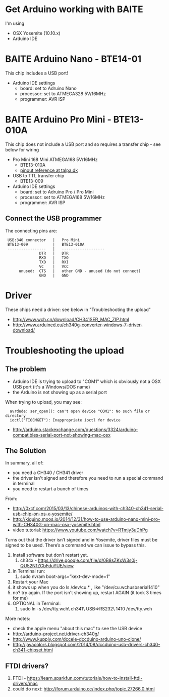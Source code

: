 Get Arduino working with BAITE 
==============================

I'm using
- OSX Yosemite (10.10.x)
- Arduino IDE

BAITE Arduino Nano - BTE14-01
=============================

This chip includes a USB port!

- Arduino IDE settings
     - board: set to Adruino Nano
     - processor: set to ATMEGA328 5V/16MHz
     - programmer: AVR ISP

BAITE Arduino Pro Mini - BTE13-010A
===================================

This chip does not include a USB port and so requires a transfer chip - see below for wiring

- Pro Mini 168 Mini ATMEGA168 5V/16MHz
     - BTE13-010A
     - [pinout reference at talpa.dk](http://talpa.dk/?id=2&url=Electronics/BTE13-010/index.html)
- USB to TTL transfer chip
     - BTE13-009
- Arduino IDE settings
     - board: set to Adruino Pro / Pro Mini
     - processor: set to ATMEGA168 5V/16MHz
     - programmer: AVR ISP


Connect the USB programmer
--------------------------

The connecting pins are:

     USB:340 connector   |   Pro Mini
     BTE13-009           |   BTE13-010A
     -----------------   |   -------------------
                   DTR   |   DTR
                   RXD   |   TXO
                   TXD   |   RXI
                   VC    |   VCC
          unused:  CTS   |   other GND - unused (do not connect)
                   GND   |   GND


Driver
======

These chips need a driver: see below in "Troubleshooting the upload"
- http://www.wch.cn/download/CH341SER_MAC_ZIP.html
- http://www.arduined.eu/ch340g-converter-windows-7-driver-download/


Troubleshooting the upload
==========================

The problem
-----------

- Arduino IDE is trying to upload to "COM1" which is obviously not a OSX USB port (it's a Windows/DOS name)
- the Arduino is not showing up as a serial port

When trying to upload, you may see:

      avrdude: ser_open(): can't open device "COM1": No such file or directory
      ioctl("TIOCMGET"): Inappropriate ioctl for device

- http://arduino.stackexchange.com/questions/3324/arduino-compatibles-serial-port-not-showing-mac-osx

The Solution
------------

In summary, all of:
- you need a CH340 / CH341 driver 
- the driver isn't signed and therefore you need to run a special command in terminal
- you need to restart a bunch of times

From:
- http://0xcf.com/2015/03/13/chinese-arduinos-with-ch340-ch341-serial-usb-chip-on-os-x-yosemite/
- http://kiguino.moos.io/2014/12/31/how-to-use-arduino-nano-mini-pro-with-CH340G-on-mac-osx-yosemite.html
- video tutorial: https://www.youtube.com/watch?v=RTmjy3uDhPg

Turns out that the driver isn’t signed and in Yosemite, driver files must be signed to be used. There’s a command we can issue to bypass this.


1. Install software but don’t restart yet.
     1. ch34x - https://drive.google.com/file/d/0B8sZKxW3s0j-QU52N1ZCbFduYUE/view
1. in Terminal run:
     1. sudo nvram boot-args=”kext-dev-mode=1″
1. Restart your Mac
1. it shows up when you do ls /dev/cu.* , like "/dev/cu.wchusbserial1410"
1. no? try again.  If the port isn't showing up, restart AGAIN (it took 3 times for me)
1. OPTIONAL in Terminal:
     1. sudo ln -s /dev/tty.wch\ ch341\ USB\=\>RS232\ 1410 /dev/tty.wch


More notes:

- check the apple menu "about this mac" to see the USB device
- http://arduino-project.net/driver-ch340g/
- http://www.kupply.com/dccele-dccduino-arduino-uno-clone/
- http://javacolors.blogspot.com/2014/08/dccduino-usb-drivers-ch340-ch341-chipset.html


FTDI drivers?
-------------

1. FTDI  - https://learn.sparkfun.com/tutorials/how-to-install-ftdi-drivers/mac
1. could do next: http://forum.arduino.cc/index.php/topic,27266.0.html

